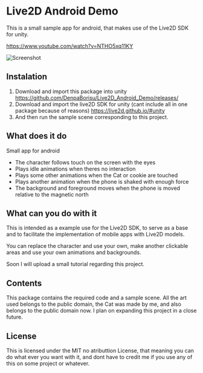 # Live2D Android Demo

This is a small sample app for android, that makes use of the Live2D SDK for unity.

https://www.youtube.com/watch?v=NTHO5xq11KY

![Screenshot](cat1.jpg&s=200)

## Instalation

1. Download and import this package into unity
https://github.com/DenpaBorisu/Live2D_Android_Demo/releases/
2. Download and import the live2D SDK for unity (cant include all in one package because of reasons)
https://live2d.github.io/#unity
3. And then run the sample scene corresponding to this project.

## What does it do

Small app for android
* The character follows touch on the screen with the eyes
* Plays idle animations when theres no interaction
* Plays some other animations when the Cat or cookie are touched
* Plays another animation when the phone is shaked with enough force
* The background and foreground moves when the phone is moved relative to the magnetic north

## What can you do with it

This is intended as a example use for the Live2D SDK, to serve as a base and to facilitate the implementation of mobile apps with Live2D models.

You can replace the character and use your own, make another clickable areas and use your own animations and backgrounds.

Soon I will upload a small tutorial regarding this project.

## Contents

This package contains the required code and a sample scene.
All the art used belongs to the public domain, the Cat was made by me, and also belongs to the public domain now.
I plan on expanding this project in a close future.

## License

This is licensed under the MIT no atributtion License, that meaning you can do what ever you want with it, and dont have to credit me if you use any of this on some project or whatever.